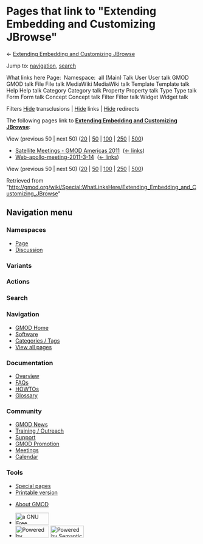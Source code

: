 <div id="mw-page-base" class="noprint">

</div>

<div id="mw-head-base" class="noprint">

</div>

<div id="content" class="mw-body" role="main">

<span id="top"></span>

<div id="mw-js-message" style="display:none;">

</div>



# <span dir="auto">Pages that link to "Extending Embedding and Customizing JBrowse"</span>

<div id="bodyContent">

<div id="contentSub">

← [Extending Embedding and Customizing
JBrowse](/wiki/Extending_Embedding_and_Customizing_JBrowse "Extending Embedding and Customizing JBrowse")

</div>

<div id="jump-to-nav" class="mw-jump">

Jump to: [navigation](#mw-navigation), [search](#p-search)

</div>

<div id="mw-content-text">

What links here Page:  Namespace:  all (Main) Talk User User talk GMOD
GMOD talk File File talk MediaWiki MediaWiki talk Template Template talk
Help Help talk Category Category talk Property Property talk Type Type
talk Form Form talk Concept Concept talk Filter Filter talk Widget
Widget talk

Filters
[Hide](/mediawiki/index.php?title=Special:WhatLinksHere/Extending_Embedding_and_Customizing_JBrowse&hidetrans=1 "Special:WhatLinksHere/Extending Embedding and Customizing JBrowse")
transclusions \|
[Hide](/mediawiki/index.php?title=Special:WhatLinksHere/Extending_Embedding_and_Customizing_JBrowse&hidelinks=1 "Special:WhatLinksHere/Extending Embedding and Customizing JBrowse")
links \|
[Hide](/mediawiki/index.php?title=Special:WhatLinksHere/Extending_Embedding_and_Customizing_JBrowse&hideredirs=1 "Special:WhatLinksHere/Extending Embedding and Customizing JBrowse")
redirects

The following pages link to **[Extending Embedding and Customizing
JBrowse](/wiki/Extending_Embedding_and_Customizing_JBrowse "Extending Embedding and Customizing JBrowse")**:

View (previous 50 \| next 50)
([20](/mediawiki/index.php?title=Special:WhatLinksHere/Extending_Embedding_and_Customizing_JBrowse&limit=20 "Special:WhatLinksHere/Extending Embedding and Customizing JBrowse")
\|
[50](/mediawiki/index.php?title=Special:WhatLinksHere/Extending_Embedding_and_Customizing_JBrowse&limit=50 "Special:WhatLinksHere/Extending Embedding and Customizing JBrowse")
\|
[100](/mediawiki/index.php?title=Special:WhatLinksHere/Extending_Embedding_and_Customizing_JBrowse&limit=100 "Special:WhatLinksHere/Extending Embedding and Customizing JBrowse")
\|
[250](/mediawiki/index.php?title=Special:WhatLinksHere/Extending_Embedding_and_Customizing_JBrowse&limit=250 "Special:WhatLinksHere/Extending Embedding and Customizing JBrowse")
\|
[500](/mediawiki/index.php?title=Special:WhatLinksHere/Extending_Embedding_and_Customizing_JBrowse&limit=500 "Special:WhatLinksHere/Extending Embedding and Customizing JBrowse"))

- [Satellite Meetings - GMOD Americas
  2011](/wiki/Satellite_Meetings_-_GMOD_Americas_2011 "Satellite Meetings - GMOD Americas 2011")
  ‎ <span class="mw-whatlinkshere-tools">([←
  links](/mediawiki/index.php?title=Special:WhatLinksHere&target=Satellite+Meetings+-+GMOD+Americas+2011 "Special:WhatLinksHere"))</span>
- [Web-apollo-meeting-2011-3-14](/wiki/Web-apollo-meeting-2011-3-14 "Web-apollo-meeting-2011-3-14")
  ‎ <span class="mw-whatlinkshere-tools">([←
  links](/mediawiki/index.php?title=Special:WhatLinksHere&target=Web-apollo-meeting-2011-3-14 "Special:WhatLinksHere"))</span>

View (previous 50 \| next 50)
([20](/mediawiki/index.php?title=Special:WhatLinksHere/Extending_Embedding_and_Customizing_JBrowse&limit=20 "Special:WhatLinksHere/Extending Embedding and Customizing JBrowse")
\|
[50](/mediawiki/index.php?title=Special:WhatLinksHere/Extending_Embedding_and_Customizing_JBrowse&limit=50 "Special:WhatLinksHere/Extending Embedding and Customizing JBrowse")
\|
[100](/mediawiki/index.php?title=Special:WhatLinksHere/Extending_Embedding_and_Customizing_JBrowse&limit=100 "Special:WhatLinksHere/Extending Embedding and Customizing JBrowse")
\|
[250](/mediawiki/index.php?title=Special:WhatLinksHere/Extending_Embedding_and_Customizing_JBrowse&limit=250 "Special:WhatLinksHere/Extending Embedding and Customizing JBrowse")
\|
[500](/mediawiki/index.php?title=Special:WhatLinksHere/Extending_Embedding_and_Customizing_JBrowse&limit=500 "Special:WhatLinksHere/Extending Embedding and Customizing JBrowse"))

</div>

<div class="printfooter">

Retrieved from
"<http://gmod.org/wiki/Special:WhatLinksHere/Extending_Embedding_and_Customizing_JBrowse>"

</div>

<div id="catlinks" class="catlinks catlinks-allhidden">

</div>

<div class="visualClear">

</div>

</div>

</div>

<div id="mw-navigation">

## Navigation menu

<div id="mw-head">



<div id="left-navigation">

<div id="p-namespaces" class="vectorTabs" role="navigation"
aria-labelledby="p-namespaces-label">

### Namespaces

- <span id="ca-nstab-main"><a href="/wiki/Extending_Embedding_and_Customizing_JBrowse"
  accesskey="c" title="View the content page [c]">Page</a></span>
- <span id="ca-talk"><a
  href="/mediawiki/index.php?title=Talk:Extending_Embedding_and_Customizing_JBrowse&amp;action=edit&amp;redlink=1"
  accesskey="t"
  title="Discussion about the content page [t]">Discussion</a></span>

</div>

<div id="p-variants" class="vectorMenu emptyPortlet" role="navigation"
aria-labelledby="p-variants-label">

### 

### Variants[](#)

<div class="menu">

</div>

</div>

</div>

<div id="right-navigation">



<div id="p-cactions" class="vectorMenu emptyPortlet" role="navigation"
aria-labelledby="p-cactions-label">

### Actions[](#)

<div class="menu">

</div>

</div>

<div id="p-search" role="search">

### Search

<div id="simpleSearch">

</div>

</div>

</div>

</div>

<div id="mw-panel">

<div id="p-logo" role="banner">

<a href="/wiki/Main_Page"
style="background-image: url(http://gmod.org/images/GMOD-cogs.png);"
title="Visit the main page"></a>

</div>

<div id="p-Navigation" class="portal" role="navigation"
aria-labelledby="p-Navigation-label">

### Navigation

<div class="body">

- <span id="n-GMOD-Home">[GMOD Home](/wiki/Main_Page)</span>
- <span id="n-Software">[Software](/wiki/GMOD_Components)</span>
- <span id="n-Categories-.2F-Tags">[Categories /
  Tags](/wiki/Categories)</span>
- <span id="n-View-all-pages">[View all
  pages](/wiki/Special:AllPages)</span>

</div>

</div>

<div id="p-Documentation" class="portal" role="navigation"
aria-labelledby="p-Documentation-label">

### Documentation

<div class="body">

- <span id="n-Overview">[Overview](/wiki/Overview)</span>
- <span id="n-FAQs">[FAQs](/wiki/Category:FAQ)</span>
- <span id="n-HOWTOs">[HOWTOs](/wiki/Category:HOWTO)</span>
- <span id="n-Glossary">[Glossary](/wiki/Glossary)</span>

</div>

</div>

<div id="p-Community" class="portal" role="navigation"
aria-labelledby="p-Community-label">

### Community

<div class="body">

- <span id="n-GMOD-News">[GMOD News](/wiki/GMOD_News)</span>
- <span id="n-Training-.2F-Outreach">[Training /
  Outreach](/wiki/Training_and_Outreach)</span>
- <span id="n-Support">[Support](/wiki/Support)</span>
- <span id="n-GMOD-Promotion">[GMOD
  Promotion](/wiki/GMOD_Promotion)</span>
- <span id="n-Meetings">[Meetings](/wiki/Meetings)</span>
- <span id="n-Calendar">[Calendar](/wiki/Calendar)</span>

</div>

</div>

<div id="p-tb" class="portal" role="navigation"
aria-labelledby="p-tb-label">

### Tools

<div class="body">

- <span id="t-specialpages"><a href="/wiki/Special:SpecialPages" accesskey="q"
  title="A list of all special pages [q]">Special pages</a></span>
- <span id="t-print"><a
  href="/mediawiki/index.php?title=Special:WhatLinksHere/Extending_Embedding_and_Customizing_JBrowse&amp;printable=yes"
  rel="alternate" accesskey="p"
  title="Printable version of this page [p]">Printable version</a></span>

</div>

</div>

</div>

</div>

<div id="footer" role="contentinfo">

- <span id="footer-places-about">[About
  GMOD](/wiki/GMOD:About "GMOD:About")</span>

<!-- -->

- <span id="footer-copyrightico">[<img src="http://www.gnu.org/graphics/gfdl-logo-small.png" width="88"
  height="31" alt="a GNU Free Documentation License" />](http://www.gnu.org/licenses/fdl-1.3.html)</span>
- <span id="footer-poweredbyico">[<img src="/mediawiki/skins/common/images/poweredby_mediawiki_88x31.png"
  width="88" height="31" alt="Powered by MediaWiki" />](//www.mediawiki.org/)
  [<img
  src="/mediawiki/extensions/SemanticMediaWiki/includes/../resources/images/smw_button.png"
  width="88" height="31" alt="Powered by Semantic MediaWiki" />](https://www.semantic-mediawiki.org/wiki/Semantic_MediaWiki)</span>

<div style="clear:both">

</div>

</div>
